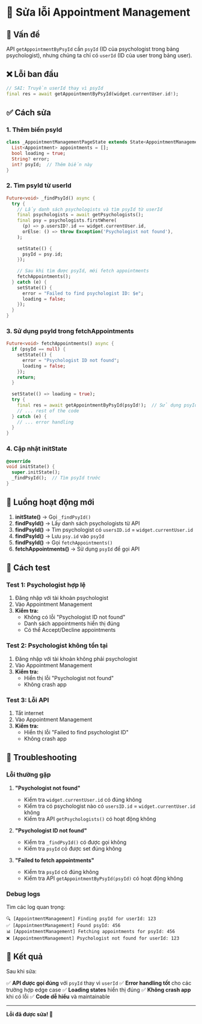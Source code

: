# 🔧 Sửa lỗi Appointment Management

## 🎯 Vấn đề
API `getAppointmentByPsyId` cần `psyId` (ID của psychologist trong bảng psychologist), nhưng chúng ta chỉ có `userId` (ID của user trong bảng user).

## ❌ **Lỗi ban đầu**
```dart
// SAI: Truyền userId thay vì psyId
final res = await getAppointmentByPsyId(widget.currentUser.id!);
```

## ✅ **Cách sửa**

### **1. Thêm biến psyId**
```dart
class _AppointmentManagementPageState extends State<AppointmentManagementPage> {
  List<Appointment> appointments = [];
  bool loading = true;
  String? error;
  int? psyId;  // Thêm biến này
}
```

### **2. Tìm psyId từ userId**
```dart
Future<void> _findPsyId() async {
  try {
    // Lấy danh sách psychologists và tìm psyId từ userId
    final psychologists = await getPsychologists();
    final psy = psychologists.firstWhere(
      (p) => p.usersID?.id == widget.currentUser.id,
      orElse: () => throw Exception('Psychologist not found'),
    );
    
    setState(() {
      psyId = psy.id;
    });
    
    // Sau khi tìm được psyId, mới fetch appointments
    fetchAppointments();
  } catch (e) {
    setState(() {
      error = "Failed to find psychologist ID: $e";
      loading = false;
    });
  }
}
```

### **3. Sử dụng psyId trong fetchAppointments**
```dart
Future<void> fetchAppointments() async {
  if (psyId == null) {
    setState(() {
      error = "Psychologist ID not found";
      loading = false;
    });
    return;
  }
  
  setState(() => loading = true);
  try {
    final res = await getAppointmentByPsyId(psyId!);  // Sử dụng psyId
    // ... rest of the code
  } catch (e) {
    // ... error handling
  }
}
```

### **4. Cập nhật initState**
```dart
@override
void initState() {
  super.initState();
  _findPsyId();  // Tìm psyId trước
}
```

## 🔄 **Luồng hoạt động mới**

1. **initState()** → Gọi `_findPsyId()`
2. **findPsyId()** → Lấy danh sách psychologists từ API
3. **findPsyId()** → Tìm psychologist có `usersID.id` = `widget.currentUser.id`
4. **findPsyId()** → Lưu `psy.id` vào `psyId`
5. **findPsyId()** → Gọi `fetchAppointments()`
6. **fetchAppointments()** → Sử dụng `psyId` để gọi API

## 🧪 **Cách test**

### **Test 1: Psychologist hợp lệ**
1. Đăng nhập với tài khoản psychologist
2. Vào Appointment Management
3. **Kiểm tra:**
   - Không có lỗi "Psychologist ID not found"
   - Danh sách appointments hiển thị đúng
   - Có thể Accept/Decline appointments

### **Test 2: Psychologist không tồn tại**
1. Đăng nhập với tài khoản không phải psychologist
2. Vào Appointment Management
3. **Kiểm tra:**
   - Hiển thị lỗi "Psychologist not found"
   - Không crash app

### **Test 3: Lỗi API**
1. Tắt internet
2. Vào Appointment Management
3. **Kiểm tra:**
   - Hiển thị lỗi "Failed to find psychologist ID"
   - Không crash app

## 🔧 **Troubleshooting**

### **Lỗi thường gặp**

1. **"Psychologist not found"**
   - Kiểm tra `widget.currentUser.id` có đúng không
   - Kiểm tra có psychologist nào có `usersID.id` = `widget.currentUser.id` không
   - Kiểm tra API `getPsychologists()` có hoạt động không

2. **"Psychologist ID not found"**
   - Kiểm tra `_findPsyId()` có được gọi không
   - Kiểm tra `psyId` có được set đúng không

3. **"Failed to fetch appointments"**
   - Kiểm tra `psyId` có đúng không
   - Kiểm tra API `getAppointmentByPsyId(psyId)` có hoạt động không

### **Debug logs**
Tìm các log quan trọng:
```
🔍 [AppointmentManagement] Finding psyId for userId: 123
✅ [AppointmentManagement] Found psyId: 456
📊 [AppointmentManagement] Fetching appointments for psyId: 456
❌ [AppointmentManagement] Psychologist not found for userId: 123
```

## 🎯 **Kết quả**

Sau khi sửa:

✅ **API được gọi đúng** với `psyId` thay vì `userId`
✅ **Error handling tốt** cho các trường hợp edge case
✅ **Loading states** hiển thị đúng
✅ **Không crash app** khi có lỗi
✅ **Code dễ hiểu** và maintainable

---

**Lỗi đã được sửa! 🎉**
